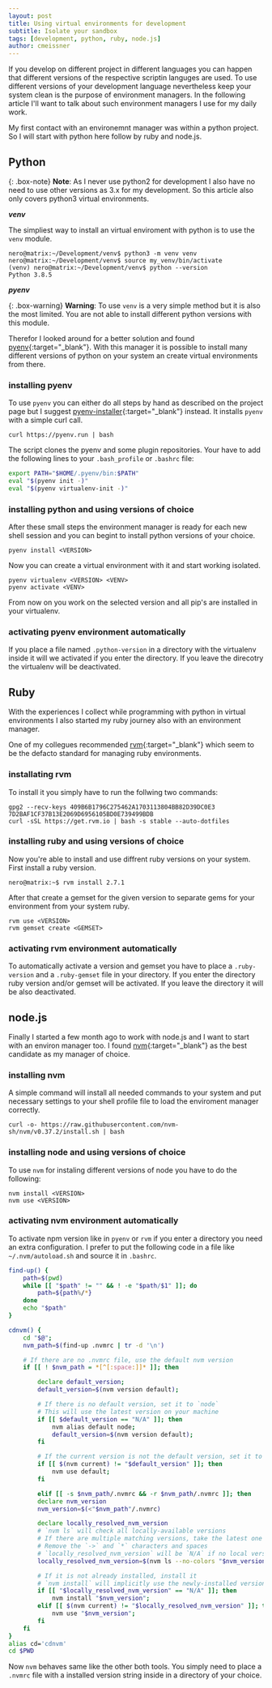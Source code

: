 ```yaml
---
layout: post
title: Using virtual environments for development
subtitle: Isolate your sandbox
tags: [development, python, ruby, node.js]
author: cmeissner
---
```


If you develop on different project in different languages you can happen that different versions of the respective scriptin languges are used.
To use different versions of your development language nevertheless keep your system clean is the purpose of environment managers. In the following article I'll want to talk about such environment managers I use for my daily work.

My first contact with an environemnt manager was within a python project. So I will start with python here follow by ruby and node.js.

## Python

{: .box-note}
**Note**: As I never use python2 for development I also have no need to use other versions as 3.x for my development. So this article also only covers python3 virtual environments.

***venv***

The simpliest way to install an virtual enviroment with python is to use the `venv` module.

~~~text
nero@matrix:~/Development/venv$ python3 -m venv venv
nero@matrix:~/Development/venv$ source my_venv/bin/activate
(venv) nero@matrix:~/Development/venv$ python --version
Python 3.8.5
~~~

***pyenv***

{: .box-warning}
**Warning**: To use `venv` is a very simple method but it is also the most limited. You are not able to install different python versions with this module.

Therefor I looked around for a better solution and found [pyenv](https://github.com/pyenv/pyenv){:target="_blank"}.
With this manager it is possible to install many different versions of python on your system an create virtual environments from there.

### installing pyenv

To use `pyenv` you can either do all steps by hand as described on the project page but I suggest [pyenv-installer](https://github.com/pyenv/pyenv-installer){:target="_blank"} instead. It installs `pyenv` with a simple curl call.

~~~text
curl https://pyenv.run | bash
~~~

The script clones the pyenv and some plugin repositories. Your have to add the following lines to your `.bash_profile` or `.bashrc` file:

~~~bash
export PATH="$HOME/.pyenv/bin:$PATH"
eval "$(pyenv init -)"
eval "$(pyenv virtualenv-init -)"
~~~

### installing python and using versions of choice

After these small steps the environment manager is ready for each new shell session and you can begint to install python versions of your choice.

~~~text
pyenv install <VERSION>
~~~

Now you can create a virtual environment with it and start working isolated.

~~~text
pyenv virtualenv <VERSION> <VENV>
pyenv activate <VENV>
~~~

From now on you work on the selected version and all pip's are installed in your virtualenv.

### activating pyenv environment automatically

If you place a file named `.python-version` in a directory with the virtualenv inside it will we activated if you enter the directory.
If you leave the direcotry the virtualenv will be deactivated.

## Ruby

With the experiences I collect while programming with python in virtual environments I also started my ruby journey also with an environment manager.

One of my collegues recommended [rvm](http://rvm.io/){:target="_blank"} which seem to be the defacto standard for managing ruby environments.

### installating rvm

To install it you simply have to run the follwing two commands:

~~~text
gpg2 --recv-keys 409B6B1796C275462A1703113804BB82D39DC0E3 7D2BAF1CF37B13E2069D6956105BD0E739499BDB
curl -sSL https://get.rvm.io | bash -s stable --auto-dotfiles
~~~

### installing ruby and using versions of choice

Now you're able to install and use diffrent ruby versions on your system. First install a ruby version.

~~~text
nero@matrix:~$ rvm install 2.7.1
~~~

After that create a gemset for the given version to separate gems for your environment from your system ruby.

~~~text
rvm use <VERSION>
rvm gemset create <GEMSET>
~~~

### activating rvm environment automatically

To automatically activate a version and gemset you have to place a `.ruby-version` and a `.ruby-gemset` file in your directory. If you enter the directory ruby version and/or gemset will be activated. If you leave the directory it will be also deactivated.

## node.js

Finally I started a few month ago to work with node.js and I want to start with an environ manager too.
I found [nvm](https://github.com/nvm-sh/nvm){:target="_blank"} as the best candidate as my manager of choice.

### installing nvm

A simple command will install all needed commands to your system and put necessary settings to your shell profile file to load the enviroment manager correctly.

~~~text
curl -o- https://raw.githubusercontent.com/nvm-sh/nvm/v0.37.2/install.sh | bash
~~~

### installing node and using versions of choice

To use `nvm` for instaling different versions of node you have to do the following:

~~~text
nvm install <VERSION>
nvm use <VERSION>
~~~

### activating nvm environment automatically

To activate npm version like in `pyenv` or `rvm` if you enter a directory you need an extra configuration. I prefer to put the following code in a file like `~/.nvm/autoload.sh` and source it in `.bashrc`.

~~~bash
find-up() {
    path=$(pwd)
    while [[ "$path" != "" && ! -e "$path/$1" ]]; do
        path=${path%/*}
    done
    echo "$path"
}

cdnvm() {
    cd "$@";
    nvm_path=$(find-up .nvmrc | tr -d '\n')

    # If there are no .nvmrc file, use the default nvm version
    if [[ ! $nvm_path = *[^[:space:]]* ]]; then

        declare default_version;
        default_version=$(nvm version default);

        # If there is no default version, set it to `node`
        # This will use the latest version on your machine
        if [[ $default_version == "N/A" ]]; then
            nvm alias default node;
            default_version=$(nvm version default);
        fi

        # If the current version is not the default version, set it to use the default version
        if [[ $(nvm current) != "$default_version" ]]; then
            nvm use default;
        fi

        elif [[ -s $nvm_path/.nvmrc && -r $nvm_path/.nvmrc ]]; then
        declare nvm_version
        nvm_version=$(<"$nvm_path"/.nvmrc)

        declare locally_resolved_nvm_version
        # `nvm ls` will check all locally-available versions
        # If there are multiple matching versions, take the latest one
        # Remove the `->` and `*` characters and spaces
        # `locally_resolved_nvm_version` will be `N/A` if no local versions are found
        locally_resolved_nvm_version=$(nvm ls --no-colors "$nvm_version" | tail -1 | tr -d '\->*' | tr -d '[:space:]')

        # If it is not already installed, install it
        # `nvm install` will implicitly use the newly-installed version
        if [[ "$locally_resolved_nvm_version" == "N/A" ]]; then
            nvm install "$nvm_version";
        elif [[ $(nvm current) != "$locally_resolved_nvm_version" ]]; then
            nvm use "$nvm_version";
        fi
    fi
}
alias cd='cdnvm'
cd $PWD
~~~

Now `nvm` behaves same like the other both tools. You simply need to place a `.nvmrc` file with a installed version string inside in a directory of your choice.
